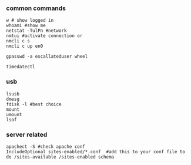 ### common commands
```
w # show logged in
whoami #show me
netstat -TulPn #network
nmtui #activate connection or
nmcli c s
nmcli c up en0

gpasswd -a escallateduser wheel

timedatectl
```

### usb
```
lsusb
dmesg
fdisk -l #best choice
mount
umount
lsof
```

### server related
```
apachect -S #check apache conf
IncludeOptional sites-enabled/*.conf  #add this to your conf file to do /sites-available /sites-enabled schema
```
